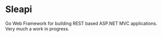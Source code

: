 Sleapi
======

Go Web Framework for building REST based ASP.NET MVC applications.  Very much a work in progress.
